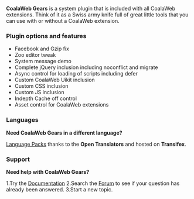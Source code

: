 **CoalaWeb Gears** is a system plugin that is included with all CoalaWeb extensions. Think of it as a Swiss army knife full of great little tools that you can use with or without a CoalaWeb extension.

### Plugin options and features
- Facebook and Gzip fix
- Zoo editor tweak
- System message demo
- Complete jQuery inclusion including noconflict and migrate
- Async control for loading of scripts including defer
- Custom CoalaWeb Uikit inclusion
- Custom CSS inclusion
- Custom JS inclusion
- Indepth Cache off control
- Asset control for CoalaWeb extensions


### Languages

**Need CoalaWeb Gears in a different language?**

[Language Packs](http://coalaweb.com/downloads/language-packs/joomla-extensions) thanks to the **Open Translators** and hosted on **Transifex**.

### Support

**Need help with CoalaWeb Gears?**

1.Try the [Documentation](http://coalaweb.com/support/documentation/category/extensions)
2.Search the [Forum](http://coalaweb.com/forum/index) to see if your question has already been answered. 
3.Start a new topic.
 
